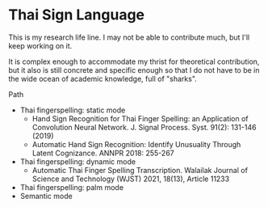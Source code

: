 # Thai Sign Language

This is my research life line.
I may not be able to contribute much, but I'll keep working on it.

It is complex enough to accommodate my thrist for theoretical contribution,
but it also is still concrete and specific enough so that I do not have to be in the wide ocean of academic knowledge, full of "sharks".

Path
  * Thai fingerspelling: static mode
    * Hand Sign Recognition for Thai Finger Spelling: an Application of Convolution Neural Network. J. Signal Process. Syst. 91(2): 131-146 (2019)
    * Automatic Hand Sign Recognition: Identify Unusuality Through Latent Cognizance. ANNPR 2018: 255-267 
  * Thai fingerspelling: dynamic mode
    * Automatic Thai Finger Spelling Transcription. Walailak Journal of Science and Technology (WJST) 2021, 18(13), Article 11233 
  * Thai fingerspelling: palm mode
  * Semantic mode
